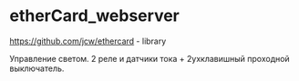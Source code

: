 # etherCard_webserver

https://github.com/jcw/ethercard - library


Управление светом. 2 реле и датчики тока + 2ухклавишный проходной выключатель.

